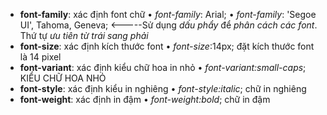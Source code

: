 * __font-family__: xác định font chữ
        • _font-family_: Arial; 
        • _font-family_: 'Segoe UI', Tahoma, Geneva; <-----Sử dụng _dấu phẩy_ để _phân cách các font_.
                                                            Thứ tự _ưu tiên từ trái sang phải_
* __font-size__: xác định kích thước font
        • _font-size_:14px; đặt kích thước font là 14 pixel
* __font-variant__: xác định kiểu chữ hoa in nhỏ
        • _font-variant:small-caps_; KIỂU CHỮ HOA NHỎ
* __font-style__: xác định kiểu in nghiêng
        • _font-style:italic_; chữ in nghiêng
* __font-weight__: xác định in đậm
        • _font-weight:bold_; chữ in đậm